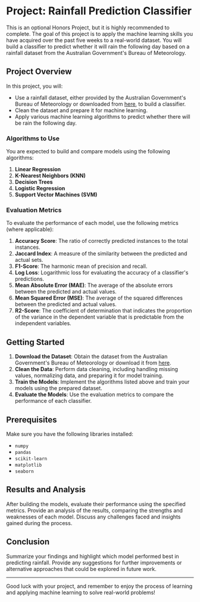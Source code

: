 # Project: Rainfall Prediction Classifier

This is an optional Honors Project, but it is highly recommended to complete. The goal of this project is to apply the machine learning skills you have acquired over the past five weeks to a real-world dataset. You will build a classifier to predict whether it will rain the following day based on a rainfall dataset from the Australian Government's Bureau of Meteorology.

## Project Overview

In this project, you will:
- Use a rainfall dataset, either provided by the Australian Government's Bureau of Meteorology or downloaded from [here](#), to build a classifier.
- Clean the dataset and prepare it for machine learning.
- Apply various machine learning algorithms to predict whether there will be rain the following day.

### Algorithms to Use

You are expected to build and compare models using the following algorithms:

1. **Linear Regression**
2. **K-Nearest Neighbors (KNN)**
3. **Decision Trees**
4. **Logistic Regression**
5. **Support Vector Machines (SVM)**

### Evaluation Metrics

To evaluate the performance of each model, use the following metrics (where applicable):

1. **Accuracy Score**: The ratio of correctly predicted instances to the total instances.
2. **Jaccard Index**: A measure of the similarity between the predicted and actual sets.
3. **F1-Score**: The harmonic mean of precision and recall.
4. **Log Loss**: Logarithmic loss for evaluating the accuracy of a classifier's predictions.
5. **Mean Absolute Error (MAE)**: The average of the absolute errors between the predicted and actual values.
6. **Mean Squared Error (MSE)**: The average of the squared differences between the predicted and actual values.
7. **R2-Score**: The coefficient of determination that indicates the proportion of the variance in the dependent variable that is predictable from the independent variables.

## Getting Started

1. **Download the Dataset**: Obtain the dataset from the Australian Government's Bureau of Meteorology or download it from [here](#).
2. **Clean the Data**: Perform data cleaning, including handling missing values, normalizing data, and preparing it for model training.
3. **Train the Models**: Implement the algorithms listed above and train your models using the prepared dataset.
4. **Evaluate the Models**: Use the evaluation metrics to compare the performance of each classifier.

## Prerequisites

Make sure you have the following libraries installed:

- `numpy`
- `pandas`
- `scikit-learn`
- `matplotlib`
- `seaborn`

## Results and Analysis

After building the models, evaluate their performance using the specified metrics. Provide an analysis of the results, comparing the strengths and weaknesses of each model. Discuss any challenges faced and insights gained during the process.

## Conclusion

Summarize your findings and highlight which model performed best in predicting rainfall. Provide any suggestions for further improvements or alternative approaches that could be explored in future work.

---

Good luck with your project, and remember to enjoy the process of learning and applying machine learning to solve real-world problems!
